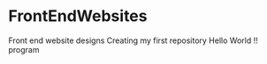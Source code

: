 # FrontEndWebsites

Front end website designs
Creating my first repository 
 Hello  World !! program
